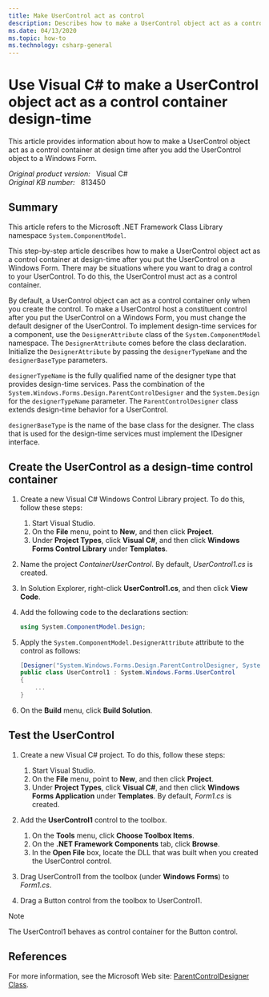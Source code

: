 ```yaml
---
title: Make UserControl act as control
description: Describes how to make a UserControl object act as a control container at design time after you add the UserControl object to a Windows Form.
ms.date: 04/13/2020
ms.topic: how-to
ms.technology: csharp-general
---
```

# Use Visual C# to make a UserControl object act as a control container design-time

This article provides information about how to make a UserControl object act as a control container at design time after you add the UserControl object to a Windows Form.

_Original product version:_ &nbsp; Visual C#  
_Original KB number:_ &nbsp; 813450

## Summary

This article refers to the Microsoft .NET Framework Class Library namespace `System.ComponentModel`.

This step-by-step article describes how to make a UserControl object act as a control container at design-time after you put the UserControl on a Windows Form. There may be situations where you want to drag a control to your UserControl. To do this, the UserControl must act as a control container.

By default, a UserControl object can act as a control container only when you create the control. To make a UserControl host a constituent control after you put the UserControl on a Windows Form, you must change the default designer of the UserControl. To implement design-time services for a component, use the `DesignerAttribute` class of the `System.ComponentModel` namespace. The `DesignerAttribute` comes before the class declaration. Initialize the `DesignerAttribute` by passing the `designerTypeName` and the `designerBaseType` parameters.

`designerTypeName` is the fully qualified name of the designer type that provides design-time services. Pass the combination of the `System.Windows.Forms.Design.ParentControlDesigner` and the `System.Design` for the `designerTypeName` parameter. The `ParentControlDesigner` class extends design-time behavior for a UserControl.

`designerBaseType` is the name of the base class for the designer. The class that is used for the design-time services must implement the IDesigner interface.

## Create the UserControl as a design-time control container

1. Create a new Visual C# Windows Control Library project. To do this, follow these steps:

    1. Start Visual Studio.
    2. On the **File** menu, point to **New**, and then click **Project**.
    3. Under **Project Types**, click **Visual C#**, and then click **Windows Forms Control Library** under **Templates**.

2. Name the project *ContainerUserControl*. By default, *UserControl1.cs* is created.
3. In Solution Explorer, right-click **UserControl1.cs**, and then click **View Code**.
4. Add the following code to the declarations section:

    ```csharp
    using System.ComponentModel.Design;
    ```

5. Apply the `System.ComponentModel.DesignerAttribute` attribute to the control as follows:

    ```csharp
    [Designer("System.Windows.Forms.Design.ParentControlDesigner, System.Design", typeof(IDesigner))]
    public class UserControl1 : System.Windows.Forms.UserControl
    {
        ...
    }
    ```

6. On the **Build** menu, click **Build Solution**.

## Test the UserControl

1. Create a new Visual C# project. To do this, follow these steps:

    1. Start Visual Studio.
    2. On the **File** menu, point to **New**, and then click **Project**.
    3. Under **Project Types**, click **Visual C#**, and then click **Windows Forms Application** under **Templates**. By default, *Form1.cs* is created.

2. Add the **UserControl1** control to the toolbox.

    1. On the **Tools** menu, click **Choose Toolbox Items**.
    2. On the **.NET Framework Components** tab, click **Browse**.
    3. In the **Open File** box, locate the DLL that was built when you created the UserControl control.

3. Drag UserControl1 from the toolbox (under **Windows Forms**) to *Form1.cs*.
4. Drag a Button control from the toolbox to UserControl1.

> [!NOTE]
> The UserControl1 behaves as control container for the Button control.

## References

For more information, see the Microsoft Web site:
[ParentControlDesigner Class](/dotnet/api/system.windows.forms.design.parentcontroldesigner?&view=netframework-4.8&preserve-view=true).
